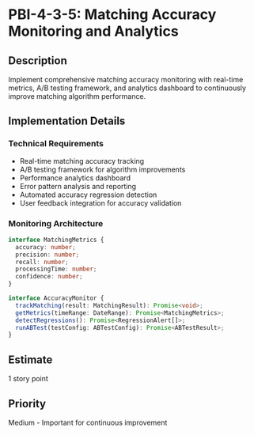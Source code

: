 # PBI-4-3-5: Matching Accuracy Monitoring and Analytics

## Description

Implement comprehensive matching accuracy monitoring with real-time metrics, A/B testing framework, and analytics
dashboard to continuously improve matching algorithm performance.

## Implementation Details

### Technical Requirements

- Real-time matching accuracy tracking
- A/B testing framework for algorithm improvements
- Performance analytics dashboard
- Error pattern analysis and reporting
- Automated accuracy regression detection
- User feedback integration for accuracy validation

### Monitoring Architecture

```typescript
interface MatchingMetrics {
  accuracy: number;
  precision: number;
  recall: number;
  processingTime: number;
  confidence: number;
}

interface AccuracyMonitor {
  trackMatching(result: MatchingResult): Promise<void>;
  getMetrics(timeRange: DateRange): Promise<MatchingMetrics>;
  detectRegressions(): Promise<RegressionAlert[]>;
  runABTest(testConfig: ABTestConfig): Promise<ABTestResult>;
}
```

## Estimate

1 story point

## Priority

Medium - Important for continuous improvement
